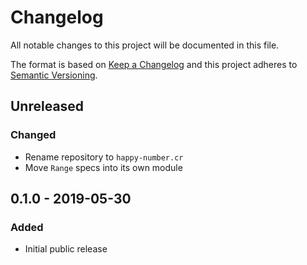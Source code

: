 # Changelog

All notable changes to this project will be documented in this file.

The format is based on [Keep a Changelog](http://keepachangelog.com/en/1.0.0/)
and this project adheres to [Semantic Versioning](http://semver.org/spec/v2.0.0.html).

## Unreleased

### Changed
- Rename repository to `happy-number.cr`
- Move `Range` specs into its own module

## 0.1.0 - 2019-05-30

### Added
- Initial public release
